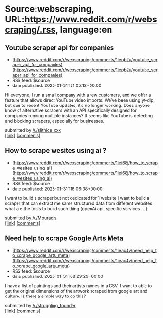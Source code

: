 # Source:webscraping, URL:https://www.reddit.com/r/webscraping/.rss, language:en

## Youtube scraper api for companies
 - [https://www.reddit.com/r/webscraping/comments/1iepb2u/youtube_scraper_api_for_companies](https://www.reddit.com/r/webscraping/comments/1iepb2u/youtube_scraper_api_for_companies)
 - RSS feed: $source
 - date published: 2025-01-31T21:05:12+00:00

<!-- SC_OFF --><div class="md"><p>Hi everyone, I run a small company with a few customers, and we offer a feature that allows direct YouTube video imports. We’ve been using yt-dlp, but due to recent YouTube updates, it’s no longer working. Does anyone know of alternative scrapers with an API specifically designed for companies running multiple instances? It seems like YouTube is detecting and blocking scrapers, especially for businesses.</p> </div><!-- SC_ON --> &#32; submitted by &#32; <a href="https://www.reddit.com/user/slithice_xxx"> /u/slithice_xxx </a> <br/> <span><a href="https://www.reddit.com/r/webscraping/comments/1iepb2u/youtube_scraper_api_for_companies/">[link]</a></span> &#32; <span><a href="https://www.reddit.com/r/webscraping/comments/1iepb2u/youtube_scraper_api_for_companies/">[comments]</a></span>

## How to scrape wesites using ai ?
 - [https://www.reddit.com/r/webscraping/comments/1iei68j/how_to_scrape_wesites_using_ai](https://www.reddit.com/r/webscraping/comments/1iei68j/how_to_scrape_wesites_using_ai)
 - RSS feed: $source
 - date published: 2025-01-31T16:06:38+00:00

<!-- SC_OFF --><div class="md"><p>i want to build a scraper but not dedicated for 1 website i want to build a scraper that can extract me same structured data from different websites what are the tools to build such thing (openAi api, specific services ....)</p> </div><!-- SC_ON --> &#32; submitted by &#32; <a href="https://www.reddit.com/user/Mouradis"> /u/Mouradis </a> <br/> <span><a href="https://www.reddit.com/r/webscraping/comments/1iei68j/how_to_scrape_wesites_using_ai/">[link]</a></span> &#32; <span><a href="https://www.reddit.com/r/webscraping/comments/1iei68j/how_to_scrape_wesites_using_ai/">[comments]</a></span>

## Need help to scrape Google Arts Meta
 - [https://www.reddit.com/r/webscraping/comments/1ieac4v/need_help_to_scrape_google_arts_meta](https://www.reddit.com/r/webscraping/comments/1ieac4v/need_help_to_scrape_google_arts_meta)
 - RSS feed: $source
 - date published: 2025-01-31T08:29:29+00:00

<!-- SC_OFF --><div class="md"><p>I have a list of paintings and their artists names in a CSV. I want to able to get the original dimensions of the artwork scraped from google art and culture. Is there a simple way to do this?</p> </div><!-- SC_ON --> &#32; submitted by &#32; <a href="https://www.reddit.com/user/struggling_founder"> /u/struggling_founder </a> <br/> <span><a href="https://www.reddit.com/r/webscraping/comments/1ieac4v/need_help_to_scrape_google_arts_meta/">[link]</a></span> &#32; <span><a href="https://www.reddit.com/r/webscraping/comments/1ieac4v/need_help_to_scrape_google_arts_meta/">[comments]</a></span>

